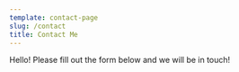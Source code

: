 ```yaml
---
template: contact-page
slug: /contact
title: Contact Me
---
```


Hello! Please fill out the form below and we will be in touch!
